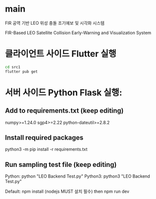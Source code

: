 # main
FIR 공역 기반 LEO 위성 충돌 조기예보 및 시각화 시스템

FIR-Based LEO Satellite Collision Early-Warning and Visualization System

# 클라이언트 사이드 Flutter 실행 

```bash
cd src1
flutter pub get
```

# 서버 사이드 Python Flask 실행:
## Add to requirements.txt (keep editing)
numpy>=1.24.0 
sgp4>=2.22 
python-dateutil>=2.8.2

## Install required packages
python3 -m pip install -r requirements.txt

## Run sampling test file (keep editing)
Python: python "LEO Backend Test.py" 
Python3: python3 "LEO Backend Test.py"

Default: npm install (nodejs MUST 설치 필수) then npm run dev
